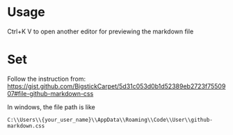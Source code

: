 # Usage
Ctrl+K V to open another editor for previewing the markdown file
# Set
Follow the instruction from:  
https://gist.github.com/BigstickCarpet/5d31c053d0b1d52389eb2723f7550907#file-github-markdown-css   

In windows, the file path is like  
```
C:\\Users\\{your_user_name}\\AppData\\Roaming\\Code\\User\\github-markdown.css
```
